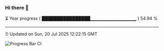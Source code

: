 ### Hi there 👋

⏳ Year progress { ████████████████▁▁▁▁▁▁▁▁▁▁▁▁▁▁ } 54.94 %

---

⏰ Updated on Sun, 20 Jul 2025 12:22:15 GMT

![Progress Bar CI](https://github.com/Shyam-Makwana/GitHub-Actions-Demo/workflows/Progress%20Bar%20CI/badge.svg)
